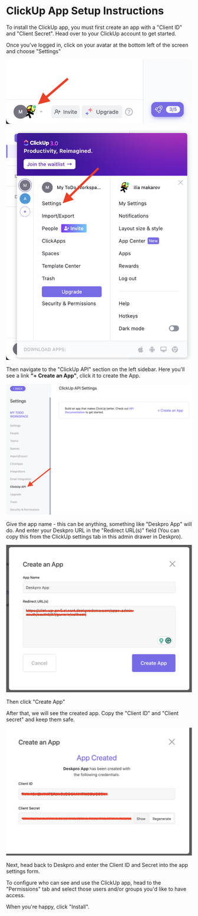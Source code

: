 ClickUp App Setup Instructions
===

To install the ClickUp app, you must first create an app with a "Client ID" and "Client Secret". Head over to your ClickUp account to get started.

Once you've logged in, click on your avatar at the bottom left of the screen and choose "Settings"

[![](./docs/assets/setup/clickup-setup-01.png)](/docs/assets/setup/clickup-setup-01.png)

[![](./docs/assets/setup/clickup-setup-02.png)](/docs/assets/setup/clickup-setup-02.png)

Then navigate to the "ClickUp API" section on the left sidebar. Here you'll see a link __"+ Create an App"__, click it to create the App.

[![](./docs/assets/setup/clickup-setup-03.png)](/docs/assets/setup/clickup-setup-03.png)

Give the app name - this can be anything, something like "Deskpro App" will do. And enter your Deskpro URL in the "Redirect URL(s)" field (You can copy this from the ClickUp settings tab in this admin drawer in Deskpro).

[![](./docs/assets/setup/clickup-setup-04.png)](/docs/assets/setup/clickup-setup-04.png)

Then click "Create App"

After that, we will see the created app. Copy the "Client ID" and "Client secret" and keep them safe.

[![](./docs/assets/setup/clickup-setup-05.png)](/docs/assets/setup/clickup-setup-05.png)

Next, head back to Deskpro and enter the Client ID and Secret into the app settings form.

To configure who can see and use the ClickUp app, head to the "Permissions" tab and select those users and/or groups you'd like to have access.

When you're happy, click "Install".
